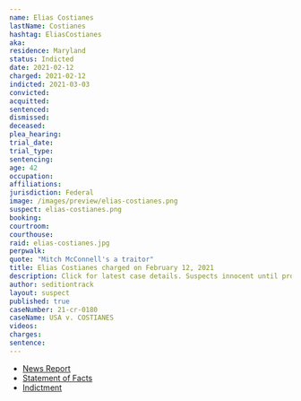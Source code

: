 ```yaml
---
name: Elias Costianes
lastName: Costianes
hashtag: EliasCostianes
aka:
residence: Maryland
status: Indicted
date: 2021-02-12
charged: 2021-02-12
indicted: 2021-03-03
convicted: 
acquitted:
sentenced: 
dismissed: 
deceased:
plea_hearing:
trial_date:
trial_type:
sentencing:
age: 42
occupation:
affiliations:
jurisdiction: Federal
image: /images/preview/elias-costianes.png
suspect: elias-costianes.png
booking:
courtroom:
courthouse:
raid: elias-costianes.jpg
perpwalk:
quote: "Mitch McConnell's a traitor"
title: Elias Costianes charged on February 12, 2021
description: Click for latest case details. Suspects innocent until proven guilty.
author: seditiontrack
layout: suspect
published: true
caseNumber: 21-cr-0180
caseName: USA v. COSTIANES
videos:
charges:
sentence:
---
```

- [News Report](https://baltimore.cbslocal.com/2021/02/12/maryland-man-elias-costianes-arrested-in-connection-to-capitol-riots-latest/)
- [Statement of Facts](https://www.justice.gov/usao-dc/case-multi-defendant/file/1378586/download)
- [Indictment](https://www.justice.gov/usao-dc/case-multi-defendant/file/1378596/download)
